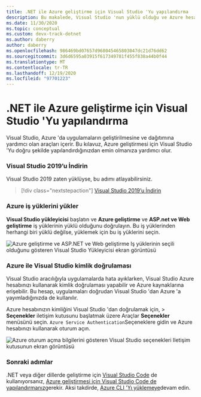 ```yaml
---
title: .NET ile Azure geliştirme için Visual Studio 'Yu yapılandırma
description: Bu makalede, Visual Studio 'nun yüklü olduğu ve Azure hesabınıza bağlanması dahil olmak üzere Azure için Visual Studio geliştirme 'yi yapılandırmanıza yardımcı olur
ms.date: 11/30/2020
ms.topic: conceptual
ms.custom: devx-track-dotnet
ms.author: daberry
author: daberry
ms.openlocfilehash: 986469bd07657d968045465803047dc21d76dd62
ms.sourcegitcommit: 3d6d6595a03915f617349781f455f838a44b0f44
ms.translationtype: MT
ms.contentlocale: tr-TR
ms.lasthandoff: 12/19/2020
ms.locfileid: "97701223"
---
```

# <a name="configure-visual-studio-for-azure-development-with-net"></a>.NET ile Azure geliştirme için Visual Studio 'Yu yapılandırma

Visual Studio, Azure 'da uygulamaların geliştirilmesine ve dağıtımına yardımcı olan araçları içerir.  Bu kılavuz, Azure geliştirmesi için Visual Studio 'Yu doğru şekilde yapılandırdığınızdan emin olmanıza yardımcı olur.

### <a name="download-visual-studio-2019"></a>Visual Studio 2019’u İndirin

Visual Studio 2019 zaten yüklüyse, bu adımı atlayabilirsiniz.

> [!div class="nextstepaction"]
> [Visual Studio 2019’u İndirin](https://www.visualstudio.com/downloads/)

### <a name="install-azure-workloads"></a>Azure iş yüklerini yükler

**Visual Studio yükleyicisi** başlatın ve **Azure geliştirme** ve **ASP.net ve Web geliştirme** iş yüklerinin yüklü olduğunu doğrulayın.  Bu iş yüklerinden herhangi biri yüklü değilse, yüklemek için bu iş yüklerini seçin.

![Azure geliştirme ve ASP.NET ve Web geliştirme Iş yüklerinin seçili olduğunu gösteren Visual Studio Yükleyicisi ekran görüntüsü](./media/visual-studio-installer-azure-development.png)

### <a name="authenticate-visual-studio-with-azure"></a>Azure ile Visual Studio kimlik doğrulaması

Visual Studio aracılığıyla uygulamalarda hata ayıklarken, Visual Studio Azure hesabınızı kullanarak kimlik doğrulaması yapabilir ve Azure kaynaklarına erişebilir.  Bu hesap, uygulamaları doğrudan Visual Studio 'dan Azure 'a yayımladığınızda de kullanılır.

Azure hesabınızın kimliğini Visual Studio 'dan doğrulamak için,   >  **Seçenekler** iletişim kutusunu başlatmak üzere Araçlar **Seçenekler** menüsünü seçin. `Azure Service Authentication`Seçeneklere gidin ve Azure hesabınızı kullanarak oturum açın.

![Azure oturum açma bilgilerini gösteren Visual Studio seçenekleri Iletişim kutusunun ekran görüntüsü](./media/visual-studio-azure-login-dialog.png)

### <a name="next-steps"></a>Sonraki adımlar

.NET veya diğer dillerde geliştirme için [Visual Studio Code](https://code.visualstudio.com/) de kullanıyorsanız, [Azure geliştirmesi için Visual Studio Code de yapılandırmanız](./configure-vs-code.md)gerekir. Aksi takdirde, [Azure CLI 'Yı yüklemeye](./install-azure-cli.md)devam edin.
